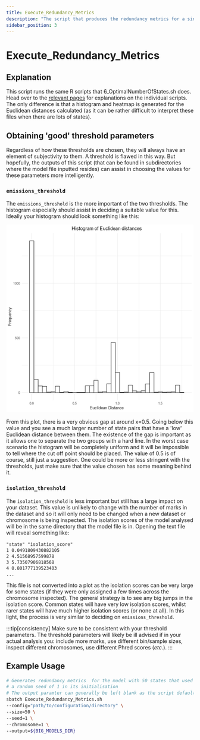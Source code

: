 ```yaml
---
title: Execute_Redundancy_Metrics
description: "The script that produces the redundancy metrics for a single model file."
sidebar_position: 3
---
```


# Execute_Redundancy_Metrics

## Explanation

This script runs the same R scripts that 6_OptimalNumberOfStates.sh does. Head over to the [relevant pages](/category/optimal-number-of-states) for explanations on the individual scripts. The only difference is that a histogram and heatmap is generated for the Euclidean distances calculated (as it can be rather difficult to interpret these files when there are lots of states).


## Obtaining 'good' threshold parameters

Regardless of how these thresholds are chosen, they will always have an element of subjectivity to them. A threshold is flawed in this way. But hopefully, the outputs of this script (that can be found in subdirectories where the model file inputted resides) can assist in choosing the values for these parameters more intelligently.

### `emissions_threshold`

The `emissions_threshold` is the more important of the two thresholds. The histogram especially should assist in deciding a suitable value for this. Ideally your histogram should look something like this:

![Euclidean distances histogram](/euclidean-distances/Euclidean_distances_histogram_model-80.png)

From this plot, there is a very obvious gap at around x=0.5. Going below this value and you see a much larger number of state pairs that have a 'low' Euclidean distance between them. The existence of the gap is important as it allows one to separate the two groups with a hard line. In the worst case scenario the histogram will be completely uniform and it will be impossible to tell where the cut off point should be placed. The value of 0.5 is of course, still just a suggestion. One could be more or less stringent with the thresholds, just make sure that the value chosen has some meaning behind it.

### `isolation_threshold`

The `isolation_threshold` is less important but still has a large impact on your dataset. This value is unlikely to change with the number of marks in the dataset and so it will only need to be changed when a new dataset or chromosome is being inspected. The isolation scores of the model analysed will be in the same directory that the model file is in. Opening the text file will reveal something like:

```text title="Isolation_Scores_model-[num].txt"
"state" "isolation_score"
1 0.0491809430882105
2 4.51568957599878
3 5.73507906818568
4 0.801777139523403
...
```

This file is not converted into a plot as the isolation scores can be very large for some states (if they were only assigned a few times across the chromosome inspected). The general strategy is to see any big jumps in the isolation score. Common states will have very low isolation scores, whilst rarer states will have much higher isolation scores (or none at all). In this light, the process is very similar to deciding on `emissions_threshold`.


:::tip[consistency]
Make sure to be consistent with your threshold parameters. The threshold parameters will likely be ill advised if in your actual analysis you: include more marks, use different bin/sample sizes, inspect different chromosomes, use different Phred scores (*etc.*). 
:::

## Example Usage

```bash
# Generates redundancy metrics  for the model with 50 states that used
# a random seed of 1 in its initialisation
# The output paramter can generally be left blank as the script defaults to the big models directory.
sbatch Execute_Redundancy_Metrics.sh
--config="path/to/configuration/directory" \
--size=50 \
--seed=1 \
--chromosome=1 \
--output=${BIG_MODELS_DIR}
```